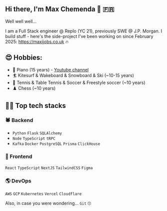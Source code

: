 ## Hi there, I'm Max Chemenda 👋 🇫🇷

Well well well...

I am a Full Stack engineer @ Replo (YC 21), previously SWE @ J.P. Morgan. I build stuff - here's the side-project I've been working on since February 2025: https://maxijobs.co.uk 🔥

## 😍 Hobbies:
- 🎹 Piano (15 years) - [Youtube channel](https://youtu.be/U4XWzEIll_k?t=50)
- 🏄 Kitesurf & Wakeboard & Snowboard & Ski (~10-15 years)
- 🎾 Tennis & Table Tennis & Soccer & Freestyle soccer (~10 years)
- ♟️ Chess (~10 years)



## 🧑‍💻 Top tech stacks

### 🕷️ Backend
- `Python` `Flask` `SQLAlchemy`
- `Node` `TypeScript` `tRPC`
- `Kafka` `Docker` `PostgreSQL` `Prisma` `ClickHouse`

### 🎨 Frontend
`React` `TypeScript` `NextJS` `TailwindCSS` `Figma`

### 🌎 DevOps
`AWS` `GCP` `Kubernetes` `Vercel` `Cloudflare`

Also, in case you were wondering... `Git` 🙄
